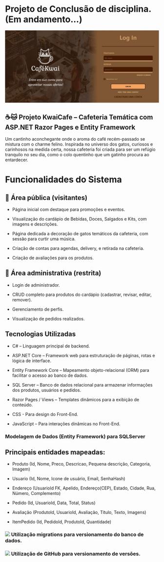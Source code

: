 # Projeto de Conclusão de disciplina. (Em andamento...)
<img src='BannerCafeKwai.jpg'>

## ☕🐱 Projeto KwaiCafe – Cafeteria Temática com ASP.NET Razor Pages e Entity Framework
Um cantinho aconchegante onde o aroma do café recém-passado se mistura com o charme felino. Inspirada no universo dos gatos,
curiosos e carinhosos na medida certa, nossa cafeteria foi criada para ser um refúgio tranquilo no seu dia,
como o colo quentinho que um gatinho procura ao entardecer.

# Funcionalidades do Sistema
## 👥 Área pública (visitantes)
- Página inicial com destaque para promoções e eventos.

- Visualização do cardápio de Bebidas, Doces, Salgados e Kits, com imagens e descrições.

- Página dedicada a decoração de gatos temáticos da cafeteria, com sessão para curtir uma música.

- Criação de contas para agendas, delivery, e retirada na cafeteria.

- Criação de avaliações para os produtos.

## 🔐 Área administrativa (restrita)
- Login de administrador.

- CRUD completo para produtos do cardápio (cadastrar, revisar, editar, remover).

- Gerenciamento de perfis.

- Visualização de pedidos realizados.

## Tecnologias Utilizadas
- C# – Linguagem principal de backend.

- ASP.NET Core – Framework web para estruturação de páginas, rotas e lógica de interface.

- Entity Framework Core – Mapeamento objeto-relacional (ORM) para facilitar o acesso ao banco de dados.

- SQL Server – Banco de dados relacional para armazenar informações dos produtos, usuários e pedidos.

- Razor Pages / Views – Templates dinâmicos para a exibição de conteúdo.

- CSS - Para design do Front-End.

- JavaScript – Para interações dinâmicas no Front-End.

### Modelagem de Dados (Entity Framework) para SQLServer
## Principais entidades mapeadas:

- Produto (Id, Nome, Preco, Descricao, Pequena descrição, Categoria, Imagem)

- Usuario (Id, Nome, Icone de usuário, Email, SenhaHash)

- Endereço (UsuarioId FK, Apelido, Endereço(CEP), Estado, Cidade, Rua, Número, Complemento)

- Pedido (Id, UsuarioId, Data, Total, Status)
  
- Avaliação (ProdutoId, UsuarioId, Avaliação, Título, Texto, Imagens)

- ItemPedido (Id, PedidoId, ProdutoId, Quantidade)

### <img src="https://miro.medium.com/v2/resize:fit:480/1*SnZqHENpIMiEKsg999Q0DQ.png" width="20px"> Utilização migrations para versionamento do banco de dados.
### <img src="https://cdn-icons-png.flaticon.com/512/25/25231.png" width="20px"> Utilização de GitHub para versionamento de versões.
